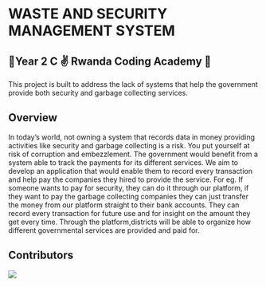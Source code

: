 # WASTE AND SECURITY MANAGEMENT SYSTEM
## 💫Year 2 C ✌️ Rwanda Coding Academy 💫

This project is built to address the lack of systems that help the government provide both security and garbage collecting services.

## Overview

In today’s world, not owning a system that records data in money providing activities like security and garbage collecting  is a risk. You put yourself at risk of corruption and embezzlement. The government would benefit from a system able to track the payments for its different services. We aim to develop an application that would enable them to record every transaction and help pay the companies they hired to provide the service. For eg. If someone wants to pay for security, they can do it through our platform, if they want to pay the garbage collecting companies they can just transfer the money from our platform straight to their bank accounts. They can record every transaction for future use and for insight on the amount they get every time. Through the platform,districts will be able to organize how different governmental services are provided and paid for.

## Contributors

<a href="https://github.com/kamalafidele/waste-management/graphs/contributors">
  <img src="https://contrib.rocks/image?repo=kamalafidele/waste-management" />
</a>
